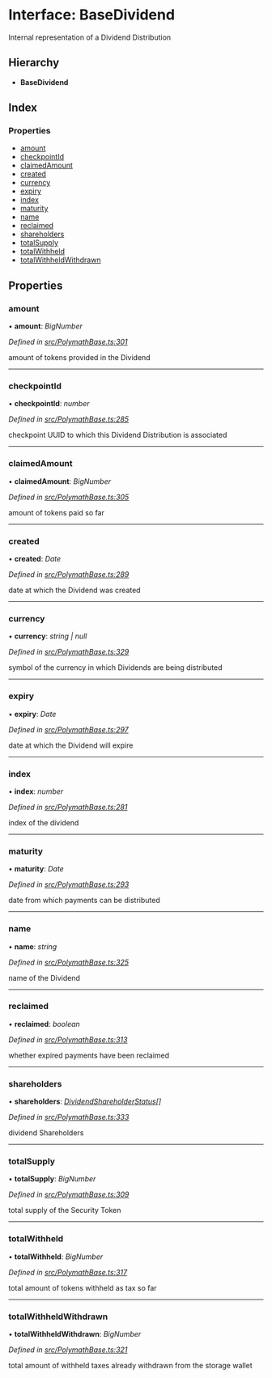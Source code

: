 # Interface: BaseDividend

Internal representation of a Dividend Distribution

## Hierarchy

- **BaseDividend**

## Index

### Properties

- [amount](_polymathbase_.basedividend.md#amount)
- [checkpointId](_polymathbase_.basedividend.md#checkpointid)
- [claimedAmount](_polymathbase_.basedividend.md#claimedamount)
- [created](_polymathbase_.basedividend.md#created)
- [currency](_polymathbase_.basedividend.md#currency)
- [expiry](_polymathbase_.basedividend.md#expiry)
- [index](_polymathbase_.basedividend.md#index)
- [maturity](_polymathbase_.basedividend.md#maturity)
- [name](_polymathbase_.basedividend.md#name)
- [reclaimed](_polymathbase_.basedividend.md#reclaimed)
- [shareholders](_polymathbase_.basedividend.md#shareholders)
- [totalSupply](_polymathbase_.basedividend.md#totalsupply)
- [totalWithheld](_polymathbase_.basedividend.md#totalwithheld)
- [totalWithheldWithdrawn](_polymathbase_.basedividend.md#totalwithheldwithdrawn)

## Properties

### amount

• **amount**: _BigNumber_

_Defined in [src/PolymathBase.ts:301](https://github.com/PolymathNetwork/polymath-sdk/blob/d80c6e9/src/PolymathBase.ts#L301)_

amount of tokens provided in the Dividend

---

### checkpointId

• **checkpointId**: _number_

_Defined in [src/PolymathBase.ts:285](https://github.com/PolymathNetwork/polymath-sdk/blob/d80c6e9/src/PolymathBase.ts#L285)_

checkpoint UUID to which this Dividend Distribution is associated

---

### claimedAmount

• **claimedAmount**: _BigNumber_

_Defined in [src/PolymathBase.ts:305](https://github.com/PolymathNetwork/polymath-sdk/blob/d80c6e9/src/PolymathBase.ts#L305)_

amount of tokens paid so far

---

### created

• **created**: _Date_

_Defined in [src/PolymathBase.ts:289](https://github.com/PolymathNetwork/polymath-sdk/blob/d80c6e9/src/PolymathBase.ts#L289)_

date at which the Dividend was created

---

### currency

• **currency**: _string | null_

_Defined in [src/PolymathBase.ts:329](https://github.com/PolymathNetwork/polymath-sdk/blob/d80c6e9/src/PolymathBase.ts#L329)_

symbol of the currency in which Dividends are being distributed

---

### expiry

• **expiry**: _Date_

_Defined in [src/PolymathBase.ts:297](https://github.com/PolymathNetwork/polymath-sdk/blob/d80c6e9/src/PolymathBase.ts#L297)_

date at which the Dividend will expire

---

### index

• **index**: _number_

_Defined in [src/PolymathBase.ts:281](https://github.com/PolymathNetwork/polymath-sdk/blob/d80c6e9/src/PolymathBase.ts#L281)_

index of the dividend

---

### maturity

• **maturity**: _Date_

_Defined in [src/PolymathBase.ts:293](https://github.com/PolymathNetwork/polymath-sdk/blob/d80c6e9/src/PolymathBase.ts#L293)_

date from which payments can be distributed

---

### name

• **name**: _string_

_Defined in [src/PolymathBase.ts:325](https://github.com/PolymathNetwork/polymath-sdk/blob/d80c6e9/src/PolymathBase.ts#L325)_

name of the Dividend

---

### reclaimed

• **reclaimed**: _boolean_

_Defined in [src/PolymathBase.ts:313](https://github.com/PolymathNetwork/polymath-sdk/blob/d80c6e9/src/PolymathBase.ts#L313)_

whether expired payments have been reclaimed

---

### shareholders

• **shareholders**: _[DividendShareholderStatus](_types_index_.dividendshareholderstatus.md)[]_

_Defined in [src/PolymathBase.ts:333](https://github.com/PolymathNetwork/polymath-sdk/blob/d80c6e9/src/PolymathBase.ts#L333)_

dividend Shareholders

---

### totalSupply

• **totalSupply**: _BigNumber_

_Defined in [src/PolymathBase.ts:309](https://github.com/PolymathNetwork/polymath-sdk/blob/d80c6e9/src/PolymathBase.ts#L309)_

total supply of the Security Token

---

### totalWithheld

• **totalWithheld**: _BigNumber_

_Defined in [src/PolymathBase.ts:317](https://github.com/PolymathNetwork/polymath-sdk/blob/d80c6e9/src/PolymathBase.ts#L317)_

total amount of tokens withheld as tax so far

---

### totalWithheldWithdrawn

• **totalWithheldWithdrawn**: _BigNumber_

_Defined in [src/PolymathBase.ts:321](https://github.com/PolymathNetwork/polymath-sdk/blob/d80c6e9/src/PolymathBase.ts#L321)_

total amount of withheld taxes already withdrawn from the storage wallet
